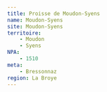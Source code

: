 ```yaml
---
title: Proisse de Moudon-Syens
name: Moudon-Syens
site: Moudon-Syens
territoire:
    - Moudon
    - Syens
NPA:
    - 1510
meta:
    - Bressonnaz
region: La Broye
---
```


